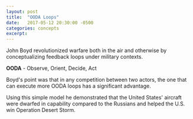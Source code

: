 ```yaml
---
layout: post
title:  "OODA Loops"
date:   2017-05-12 20:30:00 -0500
categories: concepts
excerpt: 
---
```


John Boyd revolutionized warfare both in the air and otherwise by conceptualizing feedback loops under military contexts.

**OODA** - Observe, Orient, Decide, Act

Boyd's point was that in any competition between two actors, the one that can execute more OODA loops has a significant advantage.

Using this simple model he demonstrated that the United States' aircraft were dwarfed in capability compared to the Russians and helped the U.S. win Operation Desert Storm.
